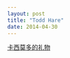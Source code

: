 ```yaml
---
layout: post
title: "Todd Hare"
date: 2014-04-30
---
```



[卡西莫多的礼物](https://www.youtube.com/watch?v=9IyQwuu-UM8)
